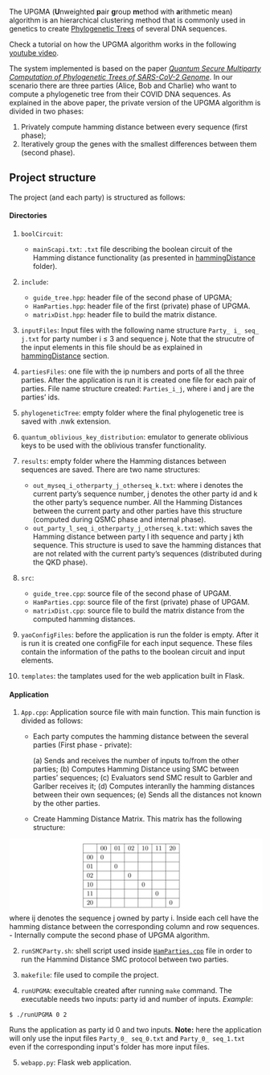 The UPGMA (**U**nweighted **p**air **g**roup **m**ethod with **a**rithmetic mean) algorithm is an hierarchical clustering method that is commonly used in genetics to create [Phylogenetic Trees](https://en.wikipedia.org/wiki/Phylogenetic_tree) of several DNA sequences.

Check a tutorial on how the UPGMA algorithm works in the following [youtube video](https://www.youtube.com/watch?v=09eD4A_HxVQ).

The system implemented is based on the paper [*Quantum Secure Multiparty Computation of Phylogenetic Trees of SARS-CoV-2 Genome*](link). In our scenario there are three parties (Alice, Bob and Charlie) who want to compute a phylogenetic tree from their COVID DNA sequences. As explained in the above paper, the private version of the UPGMA algorithm is divided in two phases: 

1. Privately compute hamming distance between every sequence (first phase);
2. Iteratively group the genes with the smallest differences between them (second phase).


## Project structure

The project (and each party) is structured as follows:

#### Directories

1. `boolCircuit`: 
	
	- `mainScapi.txt`: `.txt` file describing the boolean circuit of the Hamming distance functionality (as presented in [hammingDistance](../hammingDistance) folder). 

2. `include`:

	- `guide_tree.hpp`: header file of the second phase of UPGMA;
	- `HamParties.hpp`: header file of the first (private) phase of UPGMA. 
	- `matrixDist.hpp`: header file to build the matrix distance.

3. `inputFiles`: Input files with the following name structure `Party_ i_ seq_ j.txt` for party number i ≤ 3 and sequence j. Note that the strucutre of the input elements in this file should be as explained in [hammingDistance](../hammingDistance) section.

4. `partiesFiles`: one file with the ip numbers and ports of all the three parties. After the application is run it is created one file for each pair of parties. File name structure created: `Parties_i_j`, where i and j are the parties’ ids.

5. `phylogeneticTree`: empty folder where the final phylogenetic tree is saved with .nwk extension.

6. `quantum_oblivious_key_distribution`: emulator to generate oblivious keys to be used with the oblivious transfer functionality.

7. `results`: empty folder where the Hamming distances between sequences are saved. There are two name structures:

	- `out_myseq_i_otherparty_j_otherseq_k.txt`: where i denotes the current party’s sequence number, j denotes the other party id and k the other party’s sequence number. All the Hamming Distances between the current party and other parties have this structure (computed during QSMC phase and internal phase).
	- `out_party_l_seq_i_otherparty_j_otherseq_k.txt`: which saves the Hamming distance between party l ith sequence and party j kth sequence. This structure is used to save the hamming distances that are not related with the current party’s sequences (distributed during the QKD phase).

8. `src`:
	
	- `guide_tree.cpp`: source file of the second phase of UPGAM.
	- `HamParties.cpp`: source file of the first (private) phase of UPGAM.
	- `matrixDist.cpp`: source file to build the matrix distance from the computed hamming distances.

9. `yaoConfigFiles`: before the application is run the folder is empty. After it is run it is created one configFile for each input sequence. These files contain the information of the paths to the boolean circuit and input elements.

10. `templates`: the tamplates used for the web application built in Flask.

#### Application

1. `App.cpp`: Application source file with main function. This main function is divided as follows:

	- Each party computes the hamming distance between the several parties (First phase - private):
		
		(a) Sends and receives the number of inputs to/from the other parties;
		(b) Computes Hamming Distance using SMC between parties’ sequences;
		(c) Evaluators send SMC result to Garbler and Garlber receives it;
		(d) Computes interanlly the hamming distances between their own sequences;
		(e) Sends all the distances not known by the other parties.

	- Create Hamming Distance Matrix. This matrix has the following structure:

![hamDistMatrix](hamDistMatrix.png)
where ij denotes the sequence j owned by party i. Inside each cell have the hamming distance between the corresponding column and row sequences.
	- Internally compute the second phase of UPGMA algorithm.




2. `runSMCParty.sh`: shell script used inside [`HamParties.cpp`](src/HamParties.cpp) file in order to run the Hammind Distance SMC protocol between two parties.

3. `makefile`: file used to compile the project.

4. `runUPGMA`: execultable created after running `make` command. The executable needs two inputs: party id and number of inputs. *Example*:

```
$ ./runUPGMA 0 2
```

Runs the application as party id 0 and two inputs. **Note:** here the application will only use the input files `Party_0_ seq_0.txt` and `Party_0_ seq_1.txt` even if the corresponding input's folder has more input files.

5. `webapp.py`: Flask web application.











